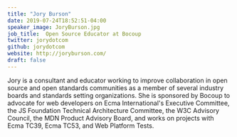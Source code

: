 ```yaml
---
title: "Jory Burson"
date: 2019-07-24T18:52:51-04:00
speaker_image: JoryBurson.jpg
job_title:  Open Source Educator at Bocoup
twitter: jorydotcom
github: jorydotcom
website: http://joryburson.com/
draft: false
---
```


Jory is a consultant and educator working to improve collaboration in open source and open standards communities as a member of several industry boards and standards setting organizations. She is sponsored by Bocoup to advocate for web developers on Ecma International's Executive Committee, the JS Foundation Technical Architecture Committee, the W3C Advisory Council, the MDN Product Advisory Board, and works on projects with Ecma TC39, Ecma TC53, and Web Platform Tests.